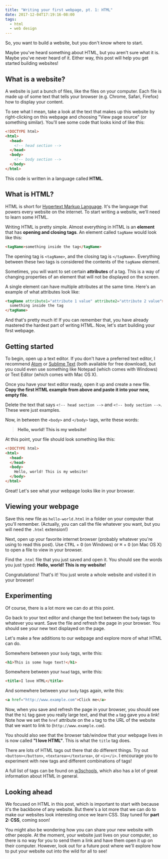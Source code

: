 ```yaml
---
title: "Writing your first webpage, pt. 1: HTML"
date: 2017-12-04T17:19:16-08:00
tags:
  - html
  - web design
---
```


So, you want to build a website, but you don't know where to start.

Maybe you've heard something about HTML, but you aren't sure what it is. Maybe you've never heard of it. Either way, this post will help you get started building websites!

## What is a website?

A website is just a bunch of files, like the files on your computer. Each file is made up of some text that tells your browser (e.g. Chrome, Safari, Firefox) how to display your content.

To see what I mean, take a look at the text that makes up this website by right-clicking on this webpage and choosing "View page source" (or something similar). You'll see some code that looks kind of like this:

```html
<!DOCTYPE html>
<html>
  <head>
    <!-- head section -->
  </head>
  <body>
    <!-- body section -->
  </body>
</html>
```

This code is written in a language called **HTML**.

## What is HTML?

HTML is short for [Hypertext Markup Language](https://en.wikipedia.org/wiki/HTML). It's the language that powers every website on the internet. To start writing a website, we'll need to learn some HTML.

Writing HTML is pretty simple. Almost everything in HTML is an **element** that has **opening and closing tags**. An element called `tagName` would look like this:

```html
<tagName>something inside the tag</tagName>
```

The opening tag is `<tagName>`, and the closing tag is `</tagName>`. Everything between these two tags is considered the contents of the `tagName` element.

Sometimes, you will want to set certain **attributes** of a tag. This is a way of changing properties of an element that will not be displayed on the screen.

A single element can have multiple attributes at the same time. Here's an example of what attributes look like:

```html
<tagName attribute1="attribute 1 value" attribute2="attribute 2 value">
  something inside the tag
</tagName>
```

And that's pretty much it! If you can remember that, you have already mastered the hardest part of writing HTML. Now, let's start building your first webpage.

## Getting started

To begin, open up a text editor. If you don't have a preferred text editor, I recommend [Atom](https://atom.io/) or [Sublime Text](https://www.sublimetext.com/) (both available for free download), but you could even use something like Notepad (which comes with Windows) or Text Editor (which comes with Mac OS X).

Once you have your text editor ready, open it up and create a new file. **Copy the first HTML example from above and paste it into your new, empty file**.

Delete the text that says `<!-- head section -->` and `<!-- body section -->`. These were just examples.

Now, in between the `<body>` and `</body>` tags, write these words:

> **Hello, world! This is my website!**

At this point, your file should look something like this:

```html
<!DOCTYPE html>
<html>
  <head>
  </head>
  <body>
    Hello, world! This is my website!
  </body>
</html>
```

Great! Let's see what your webpage looks like in your browser.

## Viewing your webpage

Save this new file as `hello-world.html` in a folder on your computer that you'll remember. (Actually, you can call the file whatever you want, but you will need the `.html` extension!)

Next, open up your favorite internet browser (probably whatever you're using to read this post). Use <kbd>CTRL</kbd> + <kbd>O</kbd> (on Windows) or <kbd>&#8984;</kbd> + <kbd>O</kbd> (on Mac OS X) to open a file to view in your browser.

Find the `.html` file that you just saved and open it. You should see the words you just typed: **Hello, world! This is my website!**

Congratulations! That's it! You just wrote a whole website and visited it in your browser!

## Experimenting

Of course, there is a lot more we can do at this point.

Go back to your text editor and change the text between the `body` tags to whatever you want. Save the file and refresh the page in your browser. You should see your new text displayed on the page.

Let's make a few additions to our webpage and explore more of what HTML can do.

Somewhere between your `body` tags, write this:

```html
<h1>This is some huge text!</h1>
```

Somewhere between your `head` tags, write this:

```html
<title>I love HTML</title>
```

And somewhere between your `body` tags again, write this:

```html
<a href="http://www.example.com">Click me</a>
```

Now, when you save and refresh the page in your browser, you should see that the `h1` tag gave you really large text, and that the `a` tag gave you a link! Note how we set the `href` attribute on the `a` tag to the URL of the website that we want to link to (`http://www.example.com`).

You should also see that the browser tab/window that your webpage lives in is now called **"I love HTML"**. This is what the `title` tag does.

There are lots of HTML tags out there that do different things. Try out `<button></button>`, `<textarea></textarea>`, or `<i></i>`. I encourage you to experiment with new tags and different combinations of tags!


A full list of tags can be found on [w3schools](https://www.w3schools.com/tags/default.asp), which also has a lot of great information about HTML in general.


## Looking ahead

We focused on HTML in this post, which is important to start with because it's the backbone of any website. But there's a lot more that we can do to make our websites look interesting once we learn CSS. Stay tuned for **part 2: CSS**,  coming soon!

You might also be wondering how you can share your new website with other people. At the moment, your website just lives on your computer, so there is no way for you to send them a link and have them open it up on their computer. However, look out for a future post where we'll explore how to put your website out into the wild for all to see!